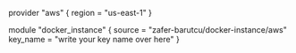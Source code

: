 provider "aws" {
  region = "us-east-1"
}

module "docker_instance" {
    source = "zafer-barutcu/docker-instance/aws"
    key_name = "write your key name over here"
}